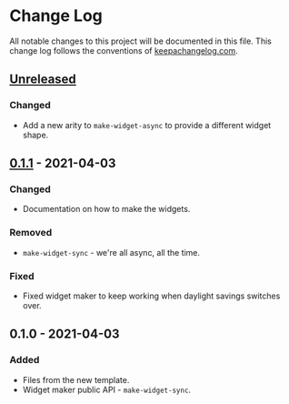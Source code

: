 # Change Log
All notable changes to this project will be documented in this file. This change log follows the conventions of [keepachangelog.com](http://keepachangelog.com/).

## [Unreleased]
### Changed
- Add a new arity to `make-widget-async` to provide a different widget shape.

## [0.1.1] - 2021-04-03
### Changed
- Documentation on how to make the widgets.

### Removed
- `make-widget-sync` - we're all async, all the time.

### Fixed
- Fixed widget maker to keep working when daylight savings switches over.

## 0.1.0 - 2021-04-03
### Added
- Files from the new template.
- Widget maker public API - `make-widget-sync`.

[Unreleased]: https://github.com/your-name/mudguard/compare/0.1.1...HEAD
[0.1.1]: https://github.com/your-name/mudguard/compare/0.1.0...0.1.1
